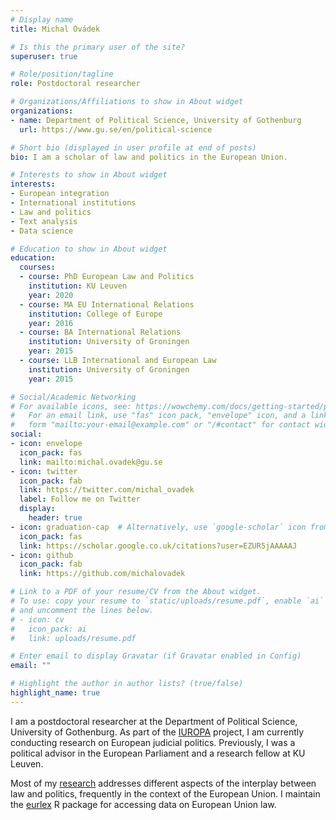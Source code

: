 ```yaml
---
# Display name
title: Michal Ovádek

# Is this the primary user of the site?
superuser: true

# Role/position/tagline
role: Postdoctoral researcher

# Organizations/Affiliations to show in About widget
organizations:
- name: Department of Political Science, University of Gothenburg
  url: https://www.gu.se/en/political-science

# Short bio (displayed in user profile at end of posts)
bio: I am a scholar of law and politics in the European Union.

# Interests to show in About widget
interests:
- European integration
- International institutions
- Law and politics
- Text analysis
- Data science

# Education to show in About widget
education:
  courses:
  - course: PhD European Law and Politics
    institution: KU Leuven
    year: 2020
  - course: MA EU International Relations
    institution: College of Europe
    year: 2016
  - course: BA International Relations
    institution: University of Groningen
    year: 2015
  - course: LLB International and European Law
    institution: University of Groningen
    year: 2015

# Social/Academic Networking
# For available icons, see: https://wowchemy.com/docs/getting-started/page-builder/#icons
#   For an email link, use "fas" icon pack, "envelope" icon, and a link in the
#   form "mailto:your-email@example.com" or "/#contact" for contact widget.
social:
- icon: envelope
  icon_pack: fas
  link: mailto:michal.ovadek@gu.se
- icon: twitter
  icon_pack: fab
  link: https://twitter.com/michal_ovadek
  label: Follow me on Twitter
  display:
    header: true
- icon: graduation-cap  # Alternatively, use `google-scholar` icon from `ai` icon pack
  icon_pack: fas
  link: https://scholar.google.co.uk/citations?user=EZUR5jAAAAAJ
- icon: github
  icon_pack: fab
  link: https://github.com/michalovadek

# Link to a PDF of your resume/CV from the About widget.
# To use: copy your resume to `static/uploads/resume.pdf`, enable `ai` icons in `params.toml`,
# and uncomment the lines below.
# - icon: cv
#   icon_pack: ai
#   link: uploads/resume.pdf

# Enter email to display Gravatar (if Gravatar enabled in Config)
email: ""

# Highlight the author in author lists? (true/false)
highlight_name: true
---
```


I am a postdoctoral researcher at the Department of Political Science, University of Gothenburg. As part of the [IUROPA](http://iuropa.pol.gu.se/) project, I am currently conducting research on European judicial politics. Previously, I was a political advisor in the European Parliament and a research fellow at KU Leuven.

Most of my [research](https://michalovadek.github.io/publication/) addresses different aspects of the interplay between law and politics, frequently in the context of the European Union. I maintain the [eurlex](https://github.com/michalovadek/eurlex) R package for accessing data on European Union law.
